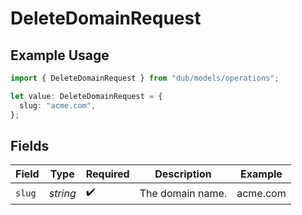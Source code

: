# DeleteDomainRequest

## Example Usage

```typescript
import { DeleteDomainRequest } from "dub/models/operations";

let value: DeleteDomainRequest = {
  slug: "acme.com",
};
```

## Fields

| Field              | Type               | Required           | Description        | Example            |
| ------------------ | ------------------ | ------------------ | ------------------ | ------------------ |
| `slug`             | *string*           | :heavy_check_mark: | The domain name.   | acme.com           |